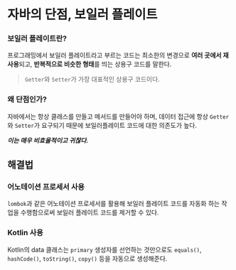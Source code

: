 # 자바의 단점, 보일러 플레이트



### 보일러 플레이트란?

프로그래밍에서 보일러 플레이트라고 부르는 코드는 최소한의 변경으로 **여러 곳에서 재사용**되고, **반복적으로 비슷한 형태**를 띄는 상용구 코드를 말한다.  

> `Getter`와 `Setter`가 가장 대표적인 상용구 코드이다.



### 왜 단점인가?

자바에서는 항상 클래스를 만들고 메서드를 만들어야 하며, 데이터 접근에 항상 `Getter` 와 `Setter`가 요구되기 때문에 보일러플레이트 코드에 대한 의존도가 높다.

***이는 매우 비효울적이고 귀찮다.***



## 해결법

### 어노테이션 프로세서 사용

`lombok`과 같은 어노테이션 프로세서를 활용해 보일러 플레이트 코드를 자동화 하는 작업을 수행함으로써 보일러 플레이트 코드를 제거할 수 있다.



### Kotlin 사용

Kotlin의 data 클래스는 `primary` 생성자를 선언하는 것만으로도 `equals()`, `hashCode()`, `toString()`, `copy()` 등을 자동으로 생성해준다.